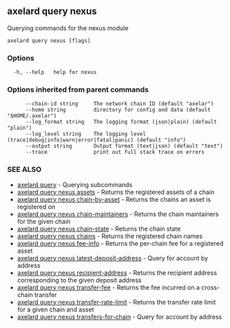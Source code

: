 ## axelard query nexus

Querying commands for the nexus module

```
axelard query nexus [flags]
```

### Options

```
  -h, --help   help for nexus
```

### Options inherited from parent commands

```
      --chain-id string     The network chain ID (default "axelar")
      --home string         directory for config and data (default "$HOME/.axelar")
      --log_format string   The logging format (json|plain) (default "plain")
      --log_level string    The logging level (trace|debug|info|warn|error|fatal|panic) (default "info")
      --output string       Output format (text|json) (default "text")
      --trace               print out full stack trace on errors
```

### SEE ALSO

- [axelard query](/cli-docs/v0_27_0/axelard_query) - Querying subcommands
- [axelard query nexus assets](/cli-docs/v0_27_0/axelard_query_nexus_assets) - Returns the registered assets of a chain
- [axelard query nexus chain-by-asset](/cli-docs/v0_27_0/axelard_query_nexus_chain-by-asset) - Returns the chains an asset is registered on
- [axelard query nexus chain-maintainers](/cli-docs/v0_27_0/axelard_query_nexus_chain-maintainers) - Returns the chain maintainers for the given chain
- [axelard query nexus chain-state](/cli-docs/v0_27_0/axelard_query_nexus_chain-state) - Returns the chain state
- [axelard query nexus chains](/cli-docs/v0_27_0/axelard_query_nexus_chains) - Returns the registered chain names
- [axelard query nexus fee-info](/cli-docs/v0_27_0/axelard_query_nexus_fee-info) - Returns the per-chain fee for a registered asset
- [axelard query nexus latest-deposit-address](/cli-docs/v0_27_0/axelard_query_nexus_latest-deposit-address) - Query for account by address
- [axelard query nexus recipient-address](/cli-docs/v0_27_0/axelard_query_nexus_recipient-address) - Returns the recipient address corresponding to the given deposit address
- [axelard query nexus transfer-fee](/cli-docs/v0_27_0/axelard_query_nexus_transfer-fee) - Returns the fee incurred on a cross-chain transfer
- [axelard query nexus transfer-rate-limit](/cli-docs/v0_27_0/axelard_query_nexus_transfer-rate-limit) - Returns the transfer rate limit for a given chain and asset
- [axelard query nexus transfers-for-chain](/cli-docs/v0_27_0/axelard_query_nexus_transfers-for-chain) - Query for account by address

